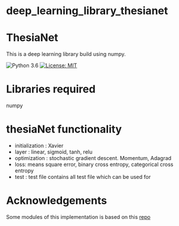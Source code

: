 # deep_learning_library_thesianet


 # ThesiaNet #
 This is a deep learning library build using numpy.

 ![Python 3.6](https://img.shields.io/badge/python-3.7-green.svg)
 [![License: MIT](https://img.shields.io/badge/License-MIT-green.svg)](https://opensource.org/licenses/MIT)


 # Libraries required
 numpy

 # thesiaNet functionality 
   - initialization : Xavier 
   - layer : linear, sigmoid, tanh, relu
   - optimization : stochastic gradient descent. Momentum, Adagrad
   - loss: means square error, binary cross entropy, categorical cross entropy
   - test : test file contains all test file which can be used for 



 # Acknowledgements #
 Some modules of this implementation is based on this [repo](https://github.com/joelgrus/joelnet)</br>
